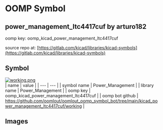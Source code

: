 # OOMP Symbol  
## power_management_ltc4417cuf  by arturo182  
  
oomp key: oomp_kicad_power_management_ltc4417cuf  
  
source repo at: [https://gitlab.com/kicad/libraries/kicad-symbols](https://gitlab.com/kicad/libraries/kicad-symbols)  
## Symbol  
  
[![working.png](working_600.png)](working.png)  
| name | value | 
| --- | --- | 
| symbol name | Power_Management | 
| library name | Power_Management | 
| oomp key | oomp_kicad_power_management_ltc4417cuf | 
| oomp bot github | https://github.com/oomlout/oomlout_oomp_symbol_bot/tree/main/kicad_power_management_ltc4417cuf/working | 
## Images  
